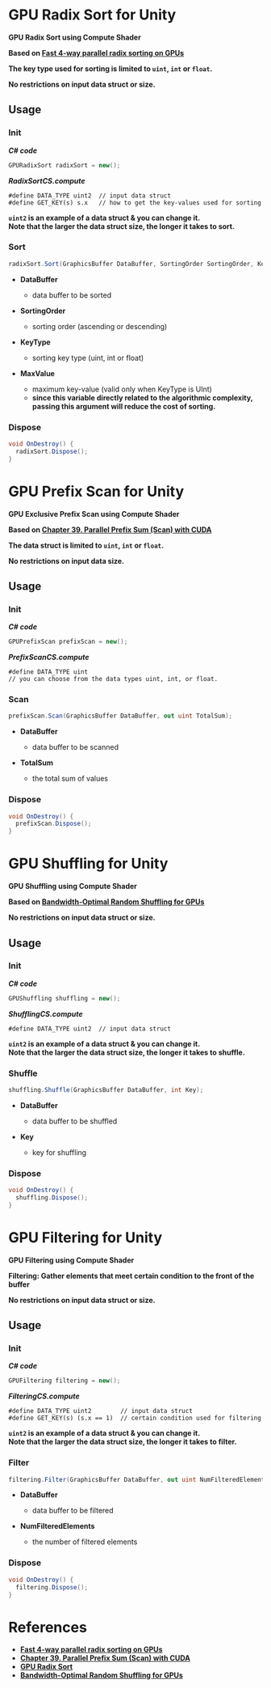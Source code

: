 # GPU Radix Sort for Unity

**GPU Radix Sort using Compute Shader**

**Based on [Fast 4-way parallel radix sorting on GPUs](http://www.sci.utah.edu/publications/Ha2009b/Ha_CGF2009.pdf)**

**The key type used for sorting is limited to `uint`, `int` or `float`.**

**No restrictions on input data struct or size.**

## Usage
### Init
***C# code***
```csharp
GPURadixSort radixSort = new();
```
***RadixSortCS.compute***
```text
#define DATA_TYPE uint2  // input data struct
#define GET_KEY(s) s.x   // how to get the key-values used for sorting
```
**`uint2` is an example of a data struct & you can change it.**  
**Note that the larger the data struct size, the longer it takes to sort.**

### Sort
```csharp
radixSort.Sort(GraphicsBuffer DataBuffer, SortingOrder SortingOrder, KeyType KeyType, uint MaxValue = uint.MaxValue);
```
* **DataBuffer**
  * data buffer to be sorted

* **SortingOrder**
  * sorting order (ascending or descending)

* **KeyType**
  * sorting key type (uint, int or float)

* **MaxValue**
  * maximum key-value (valid only when KeyType is UInt)
  * **since this variable directly related to the algorithmic complexity, passing this argument will reduce the cost of sorting.**

### Dispose
```csharp
void OnDestroy() {
  radixSort.Dispose();
}
```

# GPU Prefix Scan for Unity

**GPU Exclusive Prefix Scan using Compute Shader**

**Based on [Chapter 39. Parallel Prefix Sum (Scan) with CUDA](https://developer.nvidia.com/gpugems/gpugems3/part-vi-gpu-computing/chapter-39-parallel-prefix-sum-scan-cuda)**

**The data struct is limited to `uint`, `int` or `float`.**

**No restrictions on input data size.**

## Usage
### Init
***C# code***
```csharp
GPUPrefixScan prefixScan = new();
```
***PrefixScanCS.compute***
```text
#define DATA_TYPE uint
// you can choose from the data types uint, int, or float.
```

### Scan
```csharp
prefixScan.Scan(GraphicsBuffer DataBuffer, out uint TotalSum);
```
* **DataBuffer**
  * data buffer to be scanned

* **TotalSum**
  * the total sum of values

### Dispose
```csharp
void OnDestroy() {
  prefixScan.Dispose();
}
```

# GPU Shuffling for Unity

**GPU Shuffling using Compute Shader**

**Based on [Bandwidth-Optimal Random Shuffling for GPUs](https://arxiv.org/pdf/2106.06161)**

**No restrictions on input data struct or size.**

## Usage
### Init
***C# code***
```csharp
GPUShuffling shuffling = new();
```
***ShufflingCS.compute***
```text
#define DATA_TYPE uint2  // input data struct
```
**`uint2` is an example of a data struct & you can change it.**  
**Note that the larger the data struct size, the longer it takes to shuffle.**

### Shuffle
```csharp
shuffling.Shuffle(GraphicsBuffer DataBuffer, int Key);
```
* **DataBuffer**
  * data buffer to be shuffled

* **Key**
  * key for shuffling

### Dispose
```csharp
void OnDestroy() {
  shuffling.Dispose();
}
```

# GPU Filtering for Unity

**GPU Filtering using Compute Shader**

**Filtering: Gather elements that meet certain condition to the front of the buffer**

**No restrictions on input data struct or size.**

## Usage
### Init
***C# code***
```csharp
GPUFiltering filtering = new();
```
***FilteringCS.compute***
```text
#define DATA_TYPE uint2        // input data struct
#define GET_KEY(s) (s.x == 1)  // certain condition used for filtering
```
**`uint2` is an example of a data struct & you can change it.**  
**Note that the larger the data struct size, the longer it takes to filter.**

### Filter
```csharp
filtering.Filter(GraphicsBuffer DataBuffer, out uint NumFilteredElements);
```
* **DataBuffer**
  * data buffer to be filtered

* **NumFilteredElements**
  * the number of filtered elements

### Dispose
```csharp
void OnDestroy() {
  filtering.Dispose();
}
```

# References
* **[Fast 4-way parallel radix sorting on GPUs](http://www.sci.utah.edu/publications/Ha2009b/Ha_CGF2009.pdf)**
* **[Chapter 39. Parallel Prefix Sum (Scan) with CUDA](https://developer.nvidia.com/gpugems/gpugems3/part-vi-gpu-computing/chapter-39-parallel-prefix-sum-scan-cuda)**
* **[GPU Radix Sort](https://github.com/mark-poscablo/gpu-radix-sort)**
* **[Bandwidth-Optimal Random Shuffling for GPUs](https://arxiv.org/pdf/2106.06161)**  